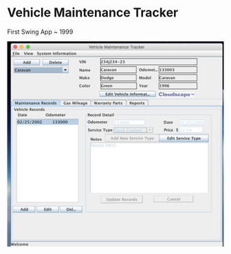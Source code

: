 # Vehicle Maintenance Tracker
First Swing App ~ 1999 

![alt text](https://github.com/toddisaacs/vmt/blob/master/images/screen.png "Screen shot")
